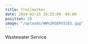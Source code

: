 ```yaml
---
title: Trailmarker
date: 2024-02-15 10:25:00 -06:00
position: 28
image: "/uploads/WW%20SERVICES.jpg"
---
```


Wastewater Service